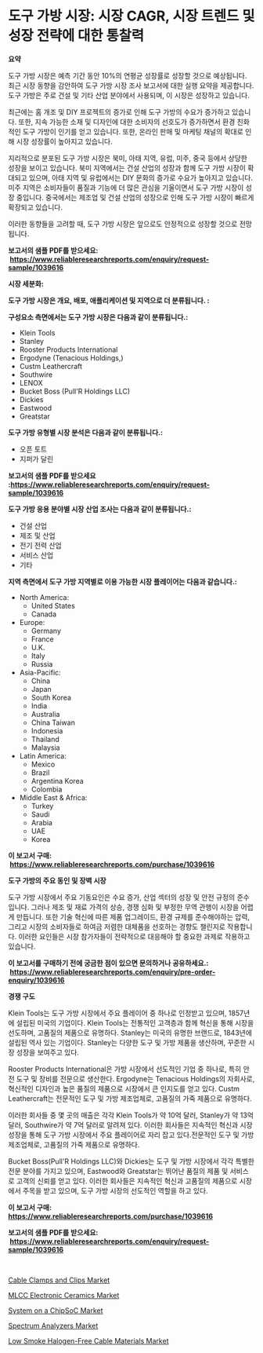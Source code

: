 <p><h1>도구 가방 시장: 시장 CAGR, 시장 트렌드 및 성장 전략에 대한 통찰력</h1></p><p><strong>요약</strong></p>
<p><p>도구 가방 시장은 예측 기간 동안 10%의 연평균 성장률로 성장할 것으로 예상됩니다. 최근 시장 동향을 감안하여 도구 가방 시장 조사 보고서에 대한 실행 요약을 제공합니다. 도구 가방은 주로 건설 및 기타 산업 분야에서 사용되며, 이 시장은 성장하고 있습니다. </p><p>최근에는 홈 개조 및 DIY 프로젝트의 증가로 인해 도구 가방의 수요가 증가하고 있습니다. 또한, 지속 가능한 소재 및 디자인에 대한 소비자의 선호도가 증가하면서 환경 친화적인 도구 가방이 인기를 얻고 있습니다. 또한, 온라인 판매 및 마케팅 채널의 확대로 인해 시장 성장률이 높아지고 있습니다.</p><p>지리적으로 분포된 도구 가방 시장은 북미, 아태 지역, 유럽, 미주, 중국 등에서 상당한 성장을 보이고 있습니다. 북미 지역에서는 건설 산업의 성장과 함께 도구 가방 시장이 확대되고 있으며, 아태 지역 및 유럽에서는 DIY 문화의 증가로 수요가 높아지고 있습니다. 미주 지역은 소비자들이 품질과 기능에 더 많은 관심을 기울이면서 도구 가방 시장이 성장 중입니다. 중국에서는 제조업 및 건설 산업의 성장으로 인해 도구 가방 시장이 빠르게 확장되고 있습니다.</p><p>이러한 동향들을 고려할 때, 도구 가방 시장은 앞으로도 안정적으로 성장할 것으로 전망됩니다.</p></p>
<p><strong>보고서의 샘플 PDF를 받으세요: &nbsp;<a href="https://www.reliableresearchreports.com/enquiry/request-sample/1039616">https://www.reliableresearchreports.com/enquiry/request-sample/1039616</a></strong></p>
<p><strong>시장 세분화:</strong></p>
<p><strong> 도구 가방 시장은 개요, 배포, 애플리케이션 및 지역으로 더 분류됩니다. :</strong></p>
<p><strong>구성요소 측면에서는 도구 가방 시장은 다음과 같이 분류됩니다.:</strong></p>
<p><ul><li>Klein Tools</li><li>Stanley</li><li>Rooster Products International</li><li>Ergodyne (Tenacious Holdings,)</li><li>Custm Leathercraft</li><li>Southwire</li><li>LENOX</li><li>Bucket Boss (Pull'R Holdings LLC)</li><li>Dickies</li><li>Eastwood</li><li>Greatstar</li></ul></p>
<p><strong> 도구 가방 유형별 시장 분석은 다음과 같이 분류됩니다.:</strong></p>
<p><ul><li>오픈 토트</li><li>지퍼가 달린</li></ul></p>
<p><strong>보고서의 샘플 PDF를 받으세요 :<a href="https://www.reliableresearchreports.com/enquiry/request-sample/1039616">https://www.reliableresearchreports.com/enquiry/request-sample/1039616</a></strong></p>
<p><strong> 도구 가방 응용 분야별 시장 산업 조사는 다음과 같이 분류됩니다.:</strong></p>
<p><ul><li>건설 산업</li><li>제조 및 산업</li><li>전기 전력 산업</li><li>서비스 산업</li><li>기타</li></ul></p>
<p><strong>지역 측면에서 도구 가방 지역별로 이용 가능한 시장 플레이어는 다음과 같습니다.:</strong></p>
<p><ul>
    <li>
        North America:
        <ul>
            <li>United States</li>
            <li>Canada</li>
        </ul>
    </li>
    <li>
        Europe:
        <ul>
            <li>Germany</li>
            <li>France</li>
            <li>U.K.</li>
            <li>Italy</li>
            <li>Russia</li>
        </ul>
    </li>
    <li>
        Asia-Pacific:
        <ul>
            <li>China</li>
            <li>Japan</li>
            <li>South Korea</li>
            <li>India</li>
            <li>Australia</li>
            <li>China Taiwan</li>
            <li>Indonesia</li>
            <li>Thailand</li>
            <li>Malaysia</li>
        </ul>
    </li>
    <li>
        Latin America:
        <ul>
            <li>Mexico</li>
            <li>Brazil</li>
            <li>Argentina Korea</li>
            <li>Colombia</li>
        </ul>
    </li>
    <li>
        Middle East & Africa:
        <ul>
            <li>Turkey</li>
            <li>Saudi</li>
            <li>Arabia</li>
            <li>UAE</li>
            <li>Korea</li>
        </ul>
    </li>
    </ul></p>
<p><strong>이 보고서 구매: &nbsp;<a href="https://www.reliableresearchreports.com/purchase/1039616">https://www.reliableresearchreports.com/purchase/1039616</a></strong></p>
<p><strong>도구 가방의 주요 동인 및 장벽 시장</strong></p>
<p><p>도구 가방 시장에서 주요 기동요인은 수요 증가, 산업 섹터의 성장 및 안전 규정의 준수입니다. 그러나 제조 및 재료 가격의 상승, 경쟁 심화 및 부정한 무역 관행이 시장을 어렵게 만듭니다. 또한 기술 혁신에 따른 제품 업그레이드, 환경 규제를 준수해야하는 압력, 그리고 시장의 소비자들로 하여금 저렴한 대체품을 선호하는 경향도 챌린지로 작용합니다. 이러한 요인들은 시장 참가자들이 전략적으로 대응해야 할 중요한 과제로 작용하고 있습니다.</p></p>
<p><strong>이 보고서를 구매하기 전에 궁금한 점이 있으면 문의하거나 공유하세요.: &nbsp;<a href="https://www.reliableresearchreports.com/enquiry/pre-order-enquiry/1039616">https://www.reliableresearchreports.com/enquiry/pre-order-enquiry/1039616</a></strong></p>
<p><strong>경쟁 구도</strong></p>
<p><p>Klein Tools는 도구 가방 시장에서 주요 플레이어 중 하나로 인정받고 있으며, 1857년에 설립된 미국의 기업이다. Klein Tools는 전통적인 고객층과 함께 혁신을 통해 시장을 선도하며, 고품질의 제품으로 유명하다. Stanley는 미국의 유명한 브랜드로, 1843년에 설립된 역사 있는 기업이다. Stanley는 다양한 도구 및 가방 제품을 생산하며, 꾸준한 시장 성장을 보여주고 있다.</p><p>Rooster Products International은 가방 시장에서 선도적인 기업 중 하나로, 특히 안전 도구 및 장비를 전문으로 생산한다. Ergodyne는 Tenacious Holdings의 자회사로, 혁신적인 디자인과 높은 품질의 제품으로 시장에서 큰 인지도를 얻고 있다. Custm Leathercraft는 전문적인 도구 및 가방 제조업체로, 고품질의 가죽 제품으로 유명하다.</p><p>이러한 회사들 중 몇 곳의 매출은 각각 Klein Tools가 약 10억 달러, Stanley가 약 13억 달러, Southwire가 약 7억 달러로 알려져 있다. 이러한 회사들은 지속적인 혁신과 시장 성장을 통해 도구 가방 시장에서 주요 플레이어로 자리 잡고 있다.전문적인 도구 및 가방 제조업체로, 고품질의 가죽 제품으로 유명하다.</p><p>Bucket Boss(Pull'R Holdings LLC)와 Dickies는 도구 및 가방 시장에서 각각 특별한 전문 분야를 가지고 있으며, Eastwood와 Greatstar는 뛰어난 품질의 제품 및 서비스로 고객의 신뢰를 얻고 있다. 이러한 회사들은 지속적인 혁신과 고품질의 제품으로 시장에서 주목을 받고 있으며, 도구 가방 시장의 선도적인 역할을 하고 있다.</p></p>
<p><strong>이 보고서 구매: &nbsp; <a href="https://www.reliableresearchreports.com/purchase/1039616">https://www.reliableresearchreports.com/purchase/1039616</a></strong></p>
<p><strong>보고서의 샘플 PDF를 받으세요: &nbsp;<a href="https://www.reliableresearchreports.com/enquiry/request-sample/1039616">https://www.reliableresearchreports.com/enquiry/request-sample/1039616</a></strong><strong></strong></p>
<p>&nbsp;</p>
<p><p><a href="https://view.publitas.com/reportprime-1/cable-clamps-and-clips-market-offer-valuable-insights-into-market-size-market-share-market-trends-and-projections-spanning-from-2024-to-2031/">Cable Clamps and Clips Market</a></p><p><a href="https://github.com/rahu1506/Market-Research-Report-List-3/blob/main/mlcc-electronic-ceramics-market.md">MLCC Electronic Ceramics Market</a></p><p><a href="https://faithful-glue-af3.notion.site/System-on-a-ChipSoC-Market-Research-Report-Provides-Critical-Insights-that-can-help-Shape-Business-D-f173800513304f979bb8b9e3aa947c90">System on a ChipSoC Market</a></p><p><a href="https://issuu.com/reportprime-2/docs/spectrum-analyzers-market-size-2030.pptx">Spectrum Analyzers Market</a></p><p><a href="https://github.com/FassouRP/Market-Research-Report-List-3/blob/main/low-smoke-halogen-free-cable-materials-market.md">Low Smoke Halogen-Free Cable Materials Market</a></p></p>